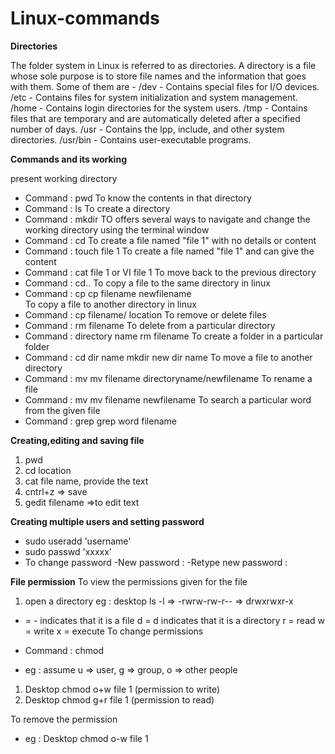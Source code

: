 # Linux-commands

 **Directories**

The folder system in Linux is referred to as directories.
A directory is a file whose sole purpose is to store file names and the information that goes with them. 
Some of them are -
/dev - Contains special files for I/O devices.
/etc - Contains files for system initialization and system management.
/home - Contains login directories for the system users.
/tmp - Contains files that are temporary and are automatically deleted after a specified number of days.
/usr - Contains the lpp, include, and other system directories.
/usr/bin - Contains user-executable programs.

 **Commands and its working**

present working directory
- Command : pwd 
To know the contents in that directory
- Command : ls 
To create a directory
- Command : mkdir <directory name> 
TO offers several ways to navigate and change the working directory using the terminal window
- Command : cd <file name> 
To create a file named "file 1" with no details or content
- Command : touch file 1 
To create a file named "file 1" and can give the content
- Command : cat file 1 or VI file 1 
To move back to the previous directory
- Command : cd.. 
To copy a file to the same directory  in linux
- Command : cp
            cp filename newfilename  
To copy a file to another directory  in linux
- Command : cp filename/ location
To remove or delete files
- Command : rm filename
To delete from a particular directory
- Command : directory name rm filename
To create a folder in a particular folder
- Command : cd dir name
            mkdir new dir name
To move a file to another directory
- Command : mv
            mv filename directoryname/newfilename
To rename a file
- Command : mv
            mv filename newfilename
To search a particular word from the given file
- Command : grep
            grep word filename

**Creating,editing and saving file**
1. pwd
2. cd location
3. cat file name, provide the text
4. cntrl+z => save
5. gedit filename =>to edit text


**Creating multiple users and setting password** 
- sudo useradd 'username'
- sudo passwd  'xxxxx'
- To change password
-New password :
-Retype new password : 

**File permission**
To view the permissions given for the file

1. open a directory
   eg : desktop ls -l
   => -rwrw-rw-r--
   => drwxrwxr-x
- = - indicates that it is a file
d = d indicates that it is a directory
r = read
w = write
x = execute
To change permissions
- Command : chmod

- eg : assume u => user, g => group, o => other people
1. Desktop chmod o+w file 1 (permission to write)
2. Desktop chmod g+r file 1 (permission to read)

To remove the permission
- eg : Desktop chmod o-w file 1



 
